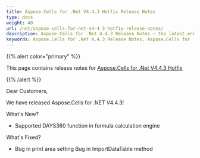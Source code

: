 ```yaml
---
title: Aspose.Cells for .Net V4.4.3 Hotfix Release Notes
type: docs
weight: 40
url: /net/aspose-cells-for-net-v4-4-3-hotfix-release-notes/
description: Aspose.Cells for .Net 4.4.3 Release Notes – the latest enhancements, new features, and fixes.
keywords: Aspose.Cells for .Net 4.4.3 Release Notes, Aspose.Cells for .Net 4.4.3 updates and fixes
---
```


{{% alert color="primary" %}} 

This page contains release notes for [Aspose.Cells for .Net V4.4.3 Hotfix](https://downloads.aspose.com/cells/net/new-releases/aspose.cells-for-.net-v4.4.3-hotfix/)

{{% /alert %}} 

Dear Customers, 

We have released Aspose.Cells for .NET V4.4.3! 

What's New? 

- Supported DAYS360 function in formula calculation engine

What's Fixed? 

- Bug in print area setting
  Bug in ImportDataTable method 

